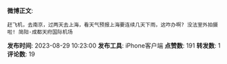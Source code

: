 **微博正文**: 
```
赶飞机，去南京，过两天去上海，看天气预报上海要连续几天下雨，这咋办啊? 没法室外拍摄啦! 简阳·成都天府国际机场
```
**发布时间**: 2023-08-29 10:23:00
**发布工具**: iPhone客户端
**点赞数**: 191
**转发数**: 1
**评论数**: 19
